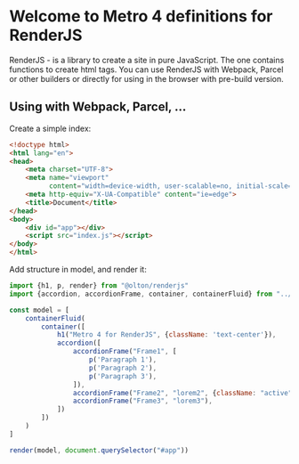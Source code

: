 # Welcome to Metro 4 definitions for RenderJS

RenderJS - is a library to create a site in pure JavaScript. The one contains functions to create html tags.
You can use RenderJS with Webpack, Parcel or other builders or directly for using in the browser with pre-build version.

## Using with Webpack, Parcel, ...

Create a simple index:
```html
<!doctype html>
<html lang="en">
<head>
    <meta charset="UTF-8">
    <meta name="viewport"
          content="width=device-width, user-scalable=no, initial-scale=1.0, maximum-scale=1.0, minimum-scale=1.0">
    <meta http-equiv="X-UA-Compatible" content="ie=edge">
    <title>Document</title>
</head>
<body>
    <div id="app"></div>
    <script src="index.js"></script>
</body>
</html>
```

Add structure in model, and render it:
```javascript
import {h1, p, render} from "@olton/renderjs"
import {accordion, accordionFrame, container, containerFluid} from "../src"

const model = [
    containerFluid(
        container([
            h1("Metro 4 for RenderJS", {className: 'text-center'}),
            accordion([
                accordionFrame("Frame1", [
                    p('Paragraph 1'),
                    p('Paragraph 2'),
                    p('Paragraph 3'),
                ]),
                accordionFrame("Frame2", "lorem2", {className: "active"}),
                accordionFrame("Frame3", "lorem3"),
            ])
        ])
    )
]

render(model, document.querySelector("#app"))
```
